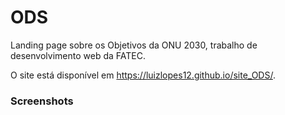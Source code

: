 # ODS
 Landing page sobre os Objetivos da ONU 2030, trabalho de desenvolvimento web da FATEC.

O site está disponível em https://luizlopes12.github.io/site_ODS/.

### Screenshots

